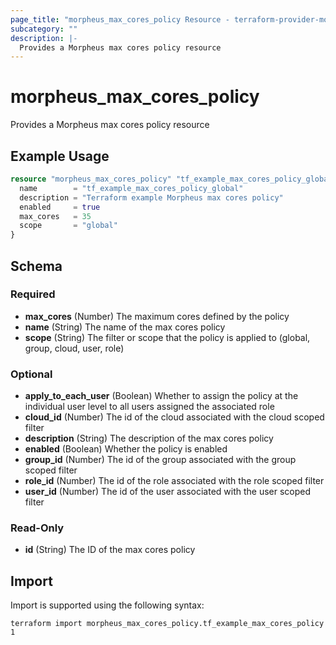 ```yaml
---
page_title: "morpheus_max_cores_policy Resource - terraform-provider-morpheus"
subcategory: ""
description: |-
  Provides a Morpheus max cores policy resource
---
```


# morpheus_max_cores_policy

Provides a Morpheus max cores policy resource

## Example Usage

```terraform
resource "morpheus_max_cores_policy" "tf_example_max_cores_policy_global" {
  name        = "tf_example_max_cores_policy_global"
  description = "Terraform example Morpheus max cores policy"
  enabled     = true
  max_cores   = 35
  scope       = "global"
}
```

<!-- schema generated by tfplugindocs -->
## Schema

### Required

- **max_cores** (Number) The maximum cores defined by the policy
- **name** (String) The name of the max cores policy
- **scope** (String) The filter or scope that the policy is applied to (global, group, cloud, user, role)

### Optional

- **apply_to_each_user** (Boolean) Whether to assign the policy at the individual user level to all users assigned the associated role
- **cloud_id** (Number) The id of the cloud associated with the cloud scoped filter
- **description** (String) The description of the max cores policy
- **enabled** (Boolean) Whether the policy is enabled
- **group_id** (Number) The id of the group associated with the group scoped filter
- **role_id** (Number) The id of the role associated with the role scoped filter
- **user_id** (Number) The id of the user associated with the user scoped filter

### Read-Only

- **id** (String) The ID of the max cores policy

## Import

Import is supported using the following syntax:

```shell
terraform import morpheus_max_cores_policy.tf_example_max_cores_policy 1
```
